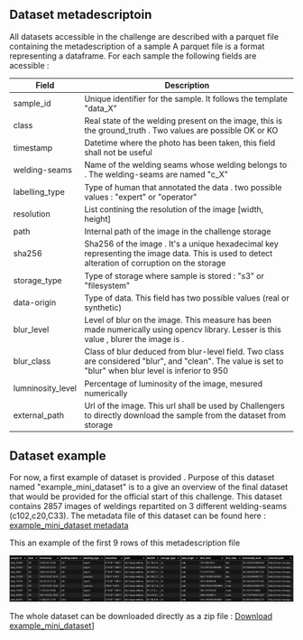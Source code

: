 
## Dataset metadescriptoin

All datasets accessible in the challenge are described with a parquet file containing the metadescription of a sample
A parquet file is a format  representing a dataframe. For each sample the following fields are acessible :

| **Field**             | **Description** |
|----------------------|----------------|
|sample_id|Unique identifier for the sample. It follows the template "data_X" |
|class|Real state of the welding present on the image, this is the ground_truth . Two values are possible OK or KO|
|timestamp |Datetime where the photo has been taken, this field shall not be useful  |
|welding-seams | Name of the welding seams whose welding belongs to . The welding-seams are named "c_X"|
|labelling_type | Type of human that annotated the data . two possible values : "expert" or "operator"|
|resolution | List contining the resolution of the image [width, height]|
|path | Internal path of the image in the challenge storage|
|sha256 | Sha256 of the image . It's a unique hexadecimal key representing the image data. This is used to detect alteration of corruption on the storage|
|storage_type |Type of storage where sample is stored : "s3" or "filesystem" |
|data-origin | Type of data. This field has two possible values (real or synthetic)|
|blur_level | Level of blur on the image. This measure has been made numerically using opencv library. Lesser is this value , blurer the image is .|
|blur_class | Class of blur deduced from blur-level field. Two class are considered "blur", and "clean".  The value is set to "blur" when blur level is inferior to 950|
|lumninosity_level | Percentage of luminosity of the image, mesured numerically|
|external_path | Url of the image. This url shall be used by Challengers to directly download the sample from the dataset from storage|

## Dataset example

For now, a first example of dataset is provided . Purpose of this dataset named "example_mini_dataset" is to a give an overview of the final dataset that would be provided for the official start of this challenge.
This dataset contains 2857 images of weldings repartited on 3 different welding-seams (c102,c20,C33).
The metadata file of this dataset can be found here : [example_mini_dataset metadata](https://minio-storage.apps.confianceai-public.irtsysx.fr/challenge-welding/datasets/example_mini_dataset/metadata/ds_meta.parquet)

This an example of the first 9 rows of this metadescription file

![meta example](assets/meta_example.png)



The whole dataset can be downloaded directly as a zip file : [Download example_mini_dataset](https://minio-storage.apps.confianceai-public.irtsysx.fr/challenge-welding/datasets/example_mini_dataset.zip)]